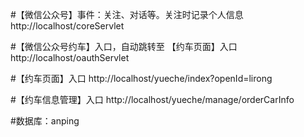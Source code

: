 
#【微信公众号】事件：关注、对话等。关注时记录个人信息
http://localhost/coreServlet

#【微信公众号约车】入口，自动跳转至 【约车页面】入口
http://localhost/oauthServlet

#【约车页面】入口
http://localhost/yueche/index?openId=lirong

#【约车信息管理】入口
http://localhost/yueche/manage/orderCarInfo

#数据库：anping
